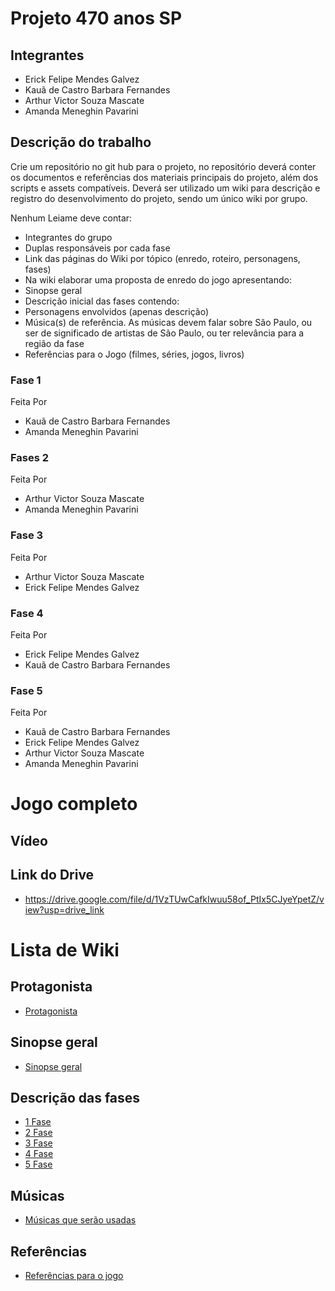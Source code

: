 # Projeto 470 anos SP

## Integrantes
- Erick Felipe Mendes Galvez
- Kauã de Castro Barbara Fernandes
- Arthur Victor Souza Mascate
- Amanda Meneghin Pavarini

## Descrição do trabalho
Crie um repositório no git hub para o projeto, no repositório deverá conter os documentos e referências dos materiais principais do projeto, além dos scripts e assets compatíveis. Deverá ser utilizado um wiki para descrição e registro do desenvolvimento do projeto, sendo um único wiki por grupo.

Nenhum Leiame deve contar:

- Integrantes do grupo
- Duplas responsáveis ​​por cada fase
- Link das páginas do Wiki por tópico (enredo, roteiro, personagens, fases)
- Na wiki elaborar uma proposta de enredo do jogo apresentando:
- Sinopse geral
- Descrição inicial das fases contendo:
- Personagens envolvidos (apenas descrição)
- Música(s) de referência. As músicas devem falar sobre São Paulo, ou ser de significado de artistas de São Paulo, ou ter relevância para a região da fase
- Referências para o Jogo (filmes, séries, jogos, livros)

### Fase 1
Feita Por 
- Kauã de Castro Barbara Fernandes
- Amanda Meneghin Pavarini
### Fases 2
Feita Por
- Arthur Victor Souza Mascate
- Amanda Meneghin Pavarini 
### Fase 3
Feita Por
- Arthur Victor Souza Mascate
- Erick Felipe Mendes Galvez
### Fase 4
Feita Por
- Erick Felipe Mendes Galvez
- Kauã de Castro Barbara Fernandes
### Fase 5 
Feita Por
- Kauã de Castro Barbara Fernandes
- Erick Felipe Mendes Galvez
- Arthur Victor Souza Mascate
- Amanda Meneghin Pavarini

# Jogo completo

## Vídeo

## Link do Drive
- https://drive.google.com/file/d/1VzTUwCafkIwuu58of_PtIx5CJyeYpetZ/view?usp=drive_link

# Lista de Wiki

## Protagonista
- <a href="https://github.com/Amanda-Meneghin/470-Jogo/wiki/Protagonista">Protagonista</a>

## Sinopse geral
- <a href="https://github.com/Amanda-Meneghin/470-Jogo/wiki/Sinopse-geral">Sinopse geral</a>

## Descrição das fases
- <a href="https://github.com/Amanda-Meneghin/470-Jogo/wiki/1-Fase">1 Fase</a>
- <a href="https://github.com/Amanda-Meneghin/470-Jogo/wiki/2-Fase">2 Fase</a>
- <a href="https://github.com/Amanda-Meneghin/470-Jogo/wiki/3-Fase">3 Fase</a>
- <a href="https://github.com/Amanda-Meneghin/470-Jogo/wiki/4-Fase">4 Fase</a>
- <a href="https://github.com/Amanda-Meneghin/470-Jogo/wiki/5-Fase">5 Fase</a>

## Músicas
- <a href="https://github.com/Amanda-Meneghin/470-Jogo/wiki/M%C3%BAsicas-que-ser%C3%A3o-usadas">Músicas que serão usadas</a>

## Referências
- <a href="https://github.com/Amanda-Meneghin/470-Jogo/wiki/Refer%C3%AAncias-para-o-jogo">Referências para o jogo</a>
